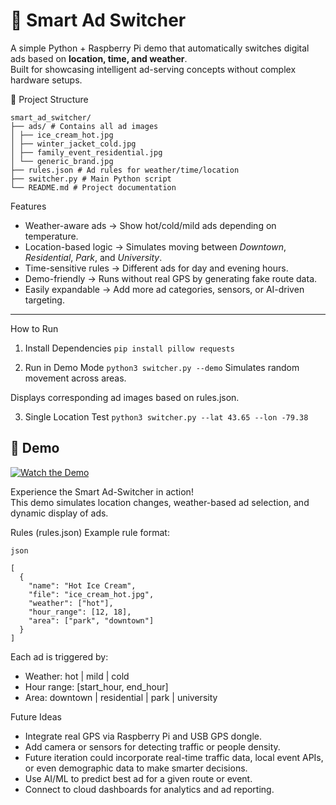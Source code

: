 # 🚛  Smart Ad Switcher

A simple Python + Raspberry Pi demo that automatically switches digital ads based on **location, time, and weather**.  
Built for showcasing intelligent ad-serving concepts without complex hardware setups.



📂 Project Structure
```
smart_ad_switcher/
├── ads/ # Contains all ad images
│ ├── ice_cream_hot.jpg
│ ├── winter_jacket_cold.jpg
│ ├── family_event_residential.jpg
│ └── generic_brand.jpg
├── rules.json # Ad rules for weather/time/location
├── switcher.py # Main Python script
└── README.md # Project documentation
```


Features

- Weather-aware ads → Show hot/cold/mild ads depending on temperature.  
- Location-based logic → Simulates moving between *Downtown*, *Residential*, *Park*, and *University*.  
- Time-sensitive rules → Different ads for day and evening hours.  
- Demo-friendly → Runs without real GPS by generating fake route data.  
- Easily expandable → Add more ad categories, sensors, or AI-driven targeting.

---
 How to Run

1. Install Dependencies
  ``` pip install pillow requests ```

2. Run in Demo Mode
```python3 switcher.py --demo```
Simulates random movement across areas.

Displays corresponding ad images based on rules.json.

3. Single Location Test
```python3 switcher.py --lat 43.65 --lon -79.38```


## 🎥 Demo


[![Watch the Demo](https://img.youtube.com/vi/cxsr7IdmiOo/0.jpg)]([https://youtu.be/abcd1234](https://youtu.be/cxsr7IdmiOo))

Experience the Smart Ad-Switcher in action!  
This demo simulates location changes, weather-based ad selection, and dynamic display of ads.



 Rules (rules.json)
Example rule format:
```
json

[
  {
    "name": "Hot Ice Cream",
    "file": "ice_cream_hot.jpg",
    "weather": ["hot"],
    "hour_range": [12, 18],
    "area": ["park", "downtown"]
  }
]
```
Each ad is triggered by:
- Weather: hot | mild | cold
- Hour range: [start_hour, end_hour]
- Area: downtown | residential | park | university

 Future Ideas
- Integrate real GPS via Raspberry Pi and USB GPS dongle.
- Add camera or sensors for detecting traffic or people density.
- Future iteration could incorporate real-time traffic data, local event APIs, or even demographic data to make smarter decisions.
- Use AI/ML to predict best ad for a given route or event.
- Connect to cloud dashboards for analytics and ad reporting.

